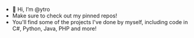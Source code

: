 - 👋 Hi, I’m @ytro
- Make sure to check out my pinned repos!
- You'll find some of the projects I've done by myself, including code in C#, Python, Java, PHP and more! 

<!---
ytro/ytro is a ✨ special ✨ repository because its `README.md` (this file) appears on your GitHub profile.
You can click the Preview link to take a look at your changes.
--->
